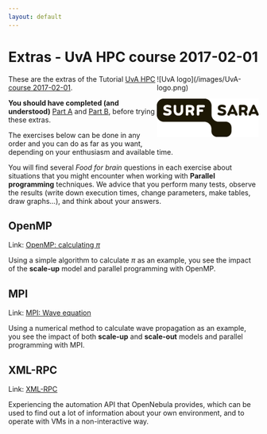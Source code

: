 ```yaml
---
layout: default
---
```


# Extras - UvA HPC course 2017-02-01

<div style="float:right;max-width:205px;" markdown="1">
![UvA logo](/images/UvA-logo.png)

![SURFsara logo](/images/SURFsara_logo.png)
</div>

These are the extras of the Tutorial [UvA HPC course 2017-02-01](.).

**You should have completed (and understood)** [Part A](partA) and [Part B](partB), before trying these extras.

The exercises below can be done in any order and you can do as far as you want, depending on your enthusiasm and available time.

You will find several _Food for brain_ questions in each exercise about situations that you might encounter when working with **Parallel programming** techniques. We advice that you perform many tests, observe the results (write down execution times, change parameters, make tables, draw graphs...), and think about your answers.

## OpenMP

Link: [OpenMP: calculating _&pi;_](OpenMP)
  
  Using a simple algorithm to calculate _&pi;_ as an example, you see the impact of the **scale-up** model and parallel programming with OpenMP.

## MPI

Link: [MPI: Wave equation](MPI)

  Using a numerical method to calculate wave propagation as an example, you see the impact of both **scale-up** and **scale-out** models and parallel programming with MPI.
  
## XML-RPC

Link: [XML-RPC](XMLRPC)
  
  Experiencing the automation API that OpenNebula provides, which can be used to find out a lot of information about your own environment, and to operate with VMs in a non-interactive way.

